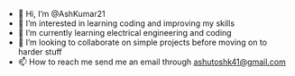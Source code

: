 - 👋 Hi, I’m @AshKumar21
- 👀 I’m interested in learning coding and improving my skills
- 🌱 I’m currently learning electrical engineering and coding 
- 💞️ I’m looking to collaborate on simple projects before moving on to harder stuff
- 📫 How to reach me send me an email through ashutoshk41@gmail.com

<!---
AshKumar21/AshKumar21 is a ✨ special ✨ repository because its `README.md` (this file) appears on your GitHub profile.
You can click the Preview link to take a look at your changes.
--->
